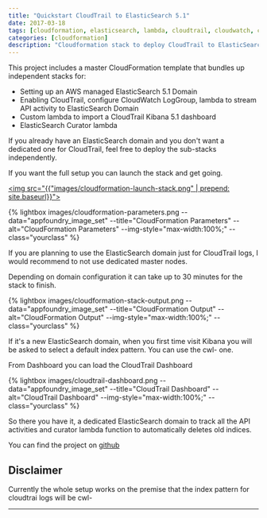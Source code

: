 ```yaml
---
title: "Quickstart CloudTrail to ElasticSearch 5.1"
date: 2017-03-18
tags: [cloudformation, elasticsearch, lambda, cloudtrail, cloudwatch, curator, kibana, dashboard]
categories: [cloudformation]
description: "Cloudformation stack to deploy CloudTrail to ElasticSearch 5.1 + Kibana 5.1 Dashboard + Curator"
---
```



This project includes a master CloudFormation template that bundles up independent stacks for:

 * Setting up an AWS managed ElasticSearch 5.1 Domain
 * Enabling CloudTrail, configure CloudWatch LogGroup, lambda to stream API activity to ElasticSearch Domain
 * Custom lambda to import a CloudTrail Kibana 5.1 dashboard
 * ElasticSearch Curator lambda



If you already have an ElasticSearch domain and you don't want a dedicated one for CloudTrail, feel free to deploy the sub-stacks independently.


If you want the full setup you can launch the stack and get going.

[<img src="{{"images/cloudformation-launch-stack.png" | prepend: site.baseurl}}">](https://console.aws.amazon.com/cloudformation/home?#/stacks/new?stackName=quickstart-ct-to-es&templateURL=https://s3-eu-west-1.amazonaws.com/quickstart-cloudtrail-to-elasticsearch/template/quickstart-cloudtrail-to-elasticsearch.template)


{% lightbox images/cloudformation-parameters.png  --data="appfoundry_image_set" --title="CloudFormation Parameters" --alt="CloudFormation Parameters" --img-style="max-width:100%;" --class="yourclass" %}

If you are planning to use the ElasticSearch domain just for CloudTrail logs, I would recommend to not use dedicated master nodes.

Depending on domain configuration it can take up to 30 minutes for the stack to finish.


{% lightbox images/cloudformation-stack-output.png  --data="appfoundry_image_set" --title="CloudFormation Output" --alt="CloudFormation Output" --img-style="max-width:100%;" --class="yourclass" %}

If it's a new ElasticSearch domain, when you first time visit Kibana you will be asked to select a default index pattern.
You can use the cwl- one.

From Dashboard you can load the CloudTrail Dashboard

{% lightbox images/cloudtrail-dashboard.png  --data="appfoundry_image_set" --title="CloudTrail Dashboard" --alt="CloudTrail Dashboard" --img-style="max-width:100%;" --class="yourclass" %}

So there you have it, a dedicated ElasticSearch domain to track all the API activities and curator lambda function to automatically deletes old indices.

You can find the project on [github](https://github.com/gergo-dryrun/quickstart-cloudtrail-to-elasticsearch/)

## Disclaimer

 Currently the whole setup works on the premise that the index pattern for cloudtrai logs will be cwl-

---